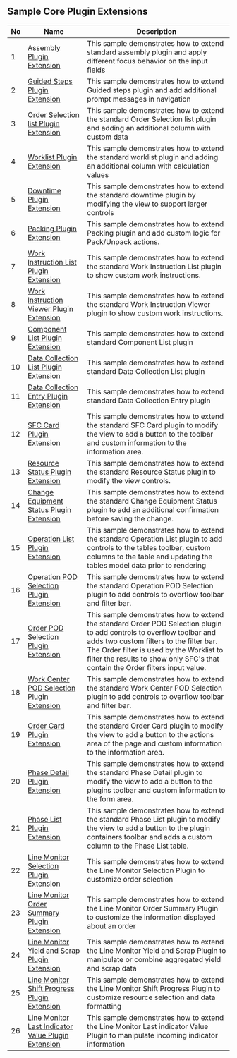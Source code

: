 ## Sample Core Plugin Extensions

| No |Name                                                                                                                           | Description                                                                                                                                                           |
| ---------|------------------------------------------------------------------------------------------------------------------------------ | --------------------------------------------------------------------------------------------------------------------------------------------------------------------- | 
| 1 | [Assembly Plugin Extension](./plugins/webapp/assemblyPointExtensionProvider/) | This sample demonstrates how to extend standard assembly plugin and apply different focus behavior on the input fields |  
| 2 | [Guided Steps Plugin Extension](./plugins/webapp/guidedStepsExtensionProvider/) | This sample demonstrates how to extend Guided steps plugin and add additional prompt messages in navigation | 
| 3 | [Order Selection list Plugin Extension](./plugins/webapp/orderListExtensionProvider/) | This sample demonstrates how to extend the standard Order Selection list plugin and adding an additional column with custom data | 
| 4 | [Worklist Plugin Extension](./plugins/webapp/worklistExtensionProvider/) | This sample demonstrates how to extend the standard worklist plugin and adding an additional column with calculation values | 
| 5 | [Downtime Plugin Extension](./plugins/webapp/downtimeExtensionProvider/) | This sample demonstrates how to extend the standard downtime plugin by modifying the view to support larger controls | 
| 6 | [Packing Plugin Extension](./plugins/webapp/packingExtensionProvider/) | This sample demonstrates how to extend Packing plugin and add custom logic for Pack/Unpack actions. | 
| 7 | [Work Instruction List Plugin Extension](./plugins/webapp/workInstructionListExtensionProvider/) | This sample demonstrates how to extend the standard Work Instruction List plugin to show custom work instructions. |
| 8 | [Work Instruction Viewer Plugin Extension](./plugins/webapp/workInstructionViewerExtensionProvider/) | This sample demonstrates how to extend the standard Work Instruction Viewer plugin to show custom work instructions. |
| 9 | [Component List Plugin Extension](./plugins/webapp/componentListExtensionProvider/) | This sample demonstrates how to extend standard Component List plugin | 
| 10 | [Data Collection List Plugin Extension](./plugins/webapp/dataCollectionListExtensionProvider/) | This sample demonstrates how to extend standard Data Collection List plugin | 
| 11 | [Data Collection Entry Plugin Extension](./plugins/webapp/dataCollectionEntryExtensionProvider/) | This sample demonstrates how to extend standard Data Collection Entry plugin | 
| 12 | [SFC Card Plugin Extension](./plugins/webapp/sfcCardExtensionProvider/) | This sample demonstrates how to extend the standard SFC Card plugin to modify the view to add a button to the toolbar and custom information to the information area. | 
| 13 |[Resource Status Plugin Extension](./plugins/webapp/resourceStatusExtensionProvider/) | This sample demonstrates how to extend the standard Resource Status plugin to modify the view controls. | 
| 14 | [Change Equipment Status Plugin Extension](./plugins/webapp/changeEquipmentStatusExtensionProvider/) | This sample demonstrates how to extend the standard Change Equipment Status plugin to add an additional confirmation before saving the change. |
| 15 | [Operation List Plugin Extension](./plugins/webapp/operationListExtensionProvider/) | This sample demonstrates how to extend the standard Operation List plugin to add controls to the tables toolbar, custom columns to the table and updating the tables model data prior to rendering |
| 16 | [Operation POD Selection Plugin Extension](./plugins/webapp/operationListExtensionProvider/) | This sample demonstrates how to extend the standard Operation POD Selection plugin to add controls to overflow toolbar and filter bar. |
| 17 | [Order POD Selection Plugin Extension](./plugins/webapp/orderPodSelectionExtensionProvider/) | This sample demonstrates how to extend the standard Order POD Selection plugin to add controls to overflow toolbar and adds two custom filters to the filter bar. The Order filter is used by the Worklist to filter the results to show only SFC's that contain the Order filters input value. |
| 18 | [Work Center POD Selection Plugin Extension](./plugins/webapp/wcPodSelectionExtensionProvider/) | This sample demonstrates how to extend the standard Work Center POD Selection plugin to add controls to overflow toolbar and filter bar. |
| 19 | [Order Card Plugin Extension](./plugins/webapp/orderCardExtensionProvider/) | This sample demonstrates how to extend the standard Order Card plugin to modify the view to add a button to the actions area of the page and custom information to the information area. |
| 20 | [Phase Detail Plugin Extension](./plugins/webapp/phaseDetailExtensionProvider/) | This sample demonstrates how to extend the standard Phase Detail plugin to modify the view to add a button to the plugins toolbar and custom information to the form area. |
| 21 | [Phase List Plugin Extension](./plugins/webapp/phaseListExtensionProvider/) | This sample demonstrates how to extend the standard Phase List plugin to modify the view to add a button to the plugin containers toolbar and adds a custom column to the Phase List table. |
| 22 | [Line Monitor Selection Plugin Extension](./plugins/webapp/lineMonitorSelectionExtensionProvider/) | This sample demonstrates how to extend the Line Monitor Selection Plugin to customize order selection |
| 23 | [Line Monitor Order Summary Plugin Extension](./plugins/webapp/lineMonitorOrderSummaryExtensionProvider/) | This sample demonstrates how to extend the Line Monitor Order Summary Plugin to customize the information displayed about an order |
| 24 | [Line Monitor Yield and Scrap Plugin Extension](./plugins/webapp/lineMonitorYieldAndScrapExtensionProvider/) | This sample demonstrates how to extend the Line Monitor Yield and Scrap Plugin to manipulate or combine aggregated yield and scrap data |
| 25 | [Line Monitor Shift Progress Plugin Extension](./plugins/webapp/lineMonitorShiftProgressExtensionProvider/) | This sample demonstrates how to extend the Line Monitor Shift Progress Plugin to customize resource selection and data formatting |
| 26 | [Line Monitor Last Indicator Value Plugin Extension](./plugins/webapp/lineMonitorLastIndicatorValueExtensionProvider/) | This sample demonstrates how to extend the Line Monitor Last indicator Value Plugin to manipulate incoming indicator information |




